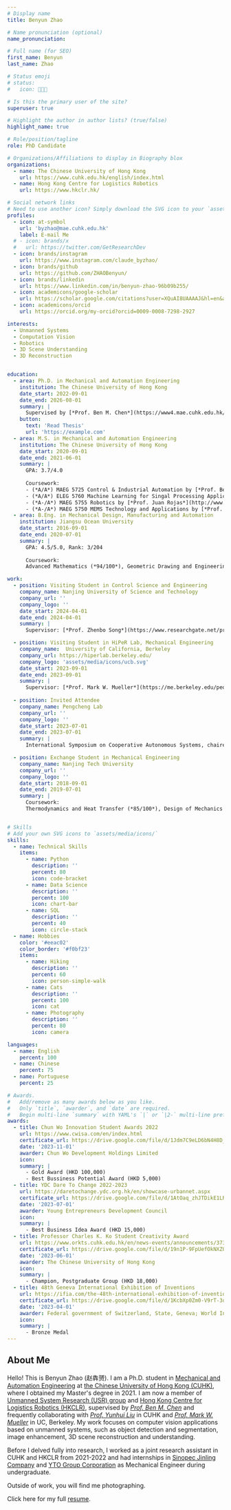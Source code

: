 ```yaml
---
# Display name
title: Benyun Zhao

# Name pronunciation (optional)
name_pronunciation:

# Full name (for SEO)
first_name: Benyun
last_name: Zhao

# Status emoji
# status:
#   icon: 👨🏻‍💻

# Is this the primary user of the site?
superuser: true

# Highlight the author in author lists? (true/false)
highlight_name: true

# Role/position/tagline
role: PhD Candidate

# Organizations/Affiliations to display in Biography blox
organizations:
  - name: The Chinese University of Hong Kong
    url: https://www.cuhk.edu.hk/english/index.html
  - name: Hong Kong Centre for Logistics Robotics
    url: https://www.hkclr.hk/

# Social network links
# Need to use another icon? Simply download the SVG icon to your `assets/media/icons/` folder.
profiles:
  - icon: at-symbol
    url: 'byzhao@mae.cuhk.edu.hk'
    label: E-mail Me
  # - icon: brands/x
  #   url: https://twitter.com/GetResearchDev
  - icon: brands/instagram
    url: https://www.instagram.com/claude_byzhao/
  - icon: brands/github
    url: https://github.com/ZHAOBenyun/
  - icon: brands/linkedin
    url: https://www.linkedin.com/in/benyun-zhao-96b09b255/
  - icon: academicons/google-scholar
    url: https://scholar.google.com/citations?user=XQuAI8UAAAAJ&hl=en&authuser=1
  - icon: academicons/orcid
    url: https://orcid.org/my-orcid?orcid=0009-0008-7298-2927

interests:
  - Unmanned Systems
  - Computation Vision
  - Robotics
  - 3D Scene Understanding
  - 3D Reconstruction


education:
  - area: Ph.D. in Mechanical and Automation Engineering
    institution: The Chinese University of Hong Kong
    date_start: 2022-09-01
    date_end: 2026-08-01
    summary: |
      Supervised by [*Prof. Ben M. Chen*](https://www4.mae.cuhk.edu.hk/peoples/chen-benmei/). 
    button:
      text: 'Read Thesis'
      url: 'https://example.com'
  - area: M.S. in Mechanical and Automation Engineering
    institution: The Chinese University of Hong Kong
    date_start: 2020-09-01
    date_end: 2021-06-01
    summary: |
      GPA: 3.7/4.0
      
      Coursework:
      - (*A/A*) MAEG 5725 Control & Industrial Automation by [*Prof. Ben M. Chen*](https://www4.mae.cuhk.edu.hk/peoples/chen-benmei/) 
      - (*A/A*) ELEG 5760 Machine Learning for Singal Processing Applications by [*Prof. Hongsheng Li*](https://www.ee.cuhk.edu.hk/~hsli/) 
      - (*A-/A*) MAEG 5755 Robotics by [*Prof. Juan Rojas*](http://www.juanrojas.net/)
      - (*A-/A*) MAEG 5750 MEMS Technology and Applications by [*Prof. Li Zhang*](https://www4.mae.cuhk.edu.hk/peoples/zhang-li/) 
  - area: B.Eng. in Mechanical Design, Manufacturing and Automation
    institution: Jiangsu Ocean University
    date_start: 2016-09-01
    date_end: 2020-07-01
    summary: |
      GPA: 4.5/5.0, Rank: 3/204
      
      Coursework:
      Advanced Mathematics (*94/100*), Geometric Drawing and Engineering Graphics (*85/100*), Linear Algebra (*94/100*), Probability and Statistics (*91/100*), Principles of Mechanics (*88/100*), Electrotechnics and Electronics (*86/100*), Solidworks 3D Model Design (*95/100*), Engineer Training (*95/100*), Electrical Control of Machinery Tools and PLC (*85/100*), CAD and CAM (*95/100*), Insturial Robot (*88/100*), Professional English for Mechanical Engineering (*96/100*)

work:
  - position: Visiting Student in Control Science and Engineering
    company_name: Nanjing University of Science and Technology
    company_url: ''
    company_logo: ''
    date_start: 2024-04-01
    date_end: 2024-04-01
    summary: |
      Supervisor: [*Prof. Zhenbo Song*](https://www.researchgate.net/profile/Song-Zhenbo) and [*Prof. Jianfeng Lu*](http://202.119.85.163/open/TutorInfo.aspx?dsbh=Xn3GKidYcoyr!Qa1YK4RAQ==&yxsh=4iVdgPyuKTE=&zydm=fY2NaWnaNpk=)

  - position: Visiting Student in HiPeR Lab, Mechanical Engineering
    company_name:  University of California, Berkeley
    company_url: https://hiperlab.berkeley.edu/
    company_logo: 'assets/media/icons/ucb.svg'
    date_start: 2023-09-01
    date_end: 2023-09-01
    summary: |
      Supervisor: [*Prof. Mark W. Mueller*](https://me.berkeley.edu/people/mark-w-mueller/)
  
  - position: Invited Attendee 
    company_name: Pengcheng Lab
    company_url: ''
    company_logo: ''
    date_start: 2023-07-01
    date_end: 2023-07-01
    summary: |
      International Symposium on Cooperative Autonomous Systems, chaired by [*Prof. Ben M. Chen*](https://www4.mae.cuhk.edu.hk/peoples/chen-benmei/), [*Prof. Jie Chen*](https://www.tongji.edu.cn/info/1136/21221.htm) and [*Prof. Hugh Liu*](https://www.flight.utias.utoronto.ca/fsc/index.php/team)

  - position: Exchange Student in Mechanical Engineering
    company_name: Nanjing Tech University
    company_url: ''
    company_logo: ''
    date_start: 2018-09-01
    date_end: 2019-07-01
    summary: |
      Coursework: 
      Thermodynamics and Heat Transfer (*85/100*), Design of Mechanics (*86/100*), Numerical Computation (*92/100*), Principles of Microcontrollers (*91/100*), Fundamentals of Control Eningeering (*85/100*), Hydraulic and Pneumatic Transmission (*89/100*), Numerical Control Technology (*88/100*), Finite Element Analysis (*94/100*), Design and Manufacture of Pressing Model (*95/100*)


# Skills
# Add your own SVG icons to `assets/media/icons/`
skills:
  - name: Technical Skills
    items:
      - name: Python
        description: ''
        percent: 80
        icon: code-bracket
      - name: Data Science
        description: ''
        percent: 100
        icon: chart-bar
      - name: SQL
        description: ''
        percent: 40
        icon: circle-stack
  - name: Hobbies
    color: '#eeac02'
    color_border: '#f0bf23'
    items:
      - name: Hiking
        description: ''
        percent: 60
        icon: person-simple-walk
      - name: Cats
        description: ''
        percent: 100
        icon: cat
      - name: Photography
        description: ''
        percent: 80
        icon: camera

languages:
  - name: English
    percent: 100
  - name: Chinese
    percent: 75
  - name: Portuguese
    percent: 25

# Awards.
#   Add/remove as many awards below as you like.
#   Only `title`, `awarder`, and `date` are required.
#   Begin multi-line `summary` with YAML's `|` or `|2-` multi-line prefix and indent 2 spaces below.
awards:
  - title: Chun Wo Innovation Student Awards 2022 
    url: https://www.cwisa.com/en/index.html
    certificate_url: https://drive.google.com/file/d/1Jdm7C9eLD6bN4H8D_IbftZbUtA_q4SwE/view?usp=sharing
    date: '2023-11-01'
    awarder: Chun Wo Development Holdings Limited
    icon: 
    summary: |
      - Gold Award (HKD 100,000)
      - Best Bussiness Potential Award (HKD 5,000)
  - title: YDC Dare To Change 2022-2023
    url: https://daretochange.ydc.org.hk/en/showcase-urbannet.aspx
    certificate_url: https://drive.google.com/file/d/1AtOaq_zhJTDikE1LRBMpLCt43vxQJfYg/view?usp=drive_link
    date: '2023-07-01'
    awarder: Young Entrepreneurs Development Council
    icon: 
    summary: |
      - Best Business Idea Award (HKD 15,000)
  - title: Professor Charles K. Ko Student Creativity Award 
    url: https://www.orkts.cuhk.edu.hk/en/news-events/announcements/3735-event-highlight-professor-charles-k-kao-student-creativity-awards-pckksca-prize-presentation-ceremony-1-june-2023
    certificate_url: https://drive.google.com/file/d/19n1P-9FpUefOkNXZ0ksbrhB-FZIMtWGX/view?usp=drive_link
    date: '2023-06-01'
    awarder: The Chinese University of Hong Kong
    icon: 
    summary: |
      - Champion, Postgraduate Group (HKD 18,000)
  - title: 48th Geneva International Exhibition of Inventions 
    url: https://ifia.com/the-48th-international-exhibition-of-inventions-in-geneva-was-held-with-success/
    certificate_url: https://drive.google.com/file/d/1KcbXp0Zm0-V9rT-3qytHy38phAUzHvuy/view?usp=sharing
    date: '2023-04-01'
    awarder: Federal government of Switzerland, State, Geneva; World Intellectual Property Organization; International Federation of Inventor’s Association
    icon: 
    summary: |
      - Bronze Medal
---
```


## About Me

Hello! This is Benyun Zhao (赵犇赟). I am a Ph.D. student in [Mechanical and Automation Engineering](https://www4.mae.cuhk.edu.hk/) at [the Chinese University of Hong Kong (CUHK)](https://www.cuhk.edu.hk/english/index.html), where I obtained my Master's degree in 2021. I am now a member of [Unmanned System Research (USR) group](http://www.mae.cuhk.edu.hk/~usr/) and [Hong Kong Centre for Logistics Robotics (HKCLR)](https://www.hkclr.hk/), supervised by [*Prof. Ben M. Chen*](https://www4.mae.cuhk.edu.hk/peoples/chen-benmei/) and frequently collaborating with [*Prof. Yunhui Liu*](https://www4.mae.cuhk.edu.hk/peoples/liu-yun-hui/) in CUHK and [*Prof. Mark W. Mueller*](https://me.berkeley.edu/people/mark-w-mueller/) in UC, Berkeley. My work focuses on computer vision applications based on unmanned systems, such as object detection and segmentation, image enhancement, 3D scene reconstruction and understanding.

Before I delved fully into research, I worked as a joint research assistant in CUHK and HKCLR from 2021-2022 and had internships in [Sinopec Jinling Company](http://jlpec.sinopec.com/jlpec/) and [YTO Group Corporation](http://en.first-tractor.com.cn/#) as Mechanical Engineer during undergraduate.

Outside of work, you will find me photographing.

Click here for my full [resume](https://drive.google.com/file/d/1GDiKjFEzTa3S2a2nULWll4icZJ9xDbI2/view?usp=drive_link).